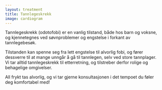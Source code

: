 ```yaml
---
layout: treatment
title: Tannlegeskrekk
image: cardiogram
---
```


Tannlegeskrekk (odotofobi) er en vanlig tilstand, både hos barn og voksne, og
kjennetegnes ved søvnproblemer og engstelse i forkant av tannlegebesøk.

<!--more-->

Tilstanden kan spenne seg fra lett engstelse til alvorlig fobi, og fører
dessverre til at mange unngår å gå til tannlegen, selv ved store tannplager. Vi
tar alltid tannlegeskrekk til etterretning, og tilstreber derfor rolige og
behagelige omgivelser.

All frykt tas alvorlig, og vi tar gjerne konsultasjonen i det tempoet du føler
deg komfortabel med!
